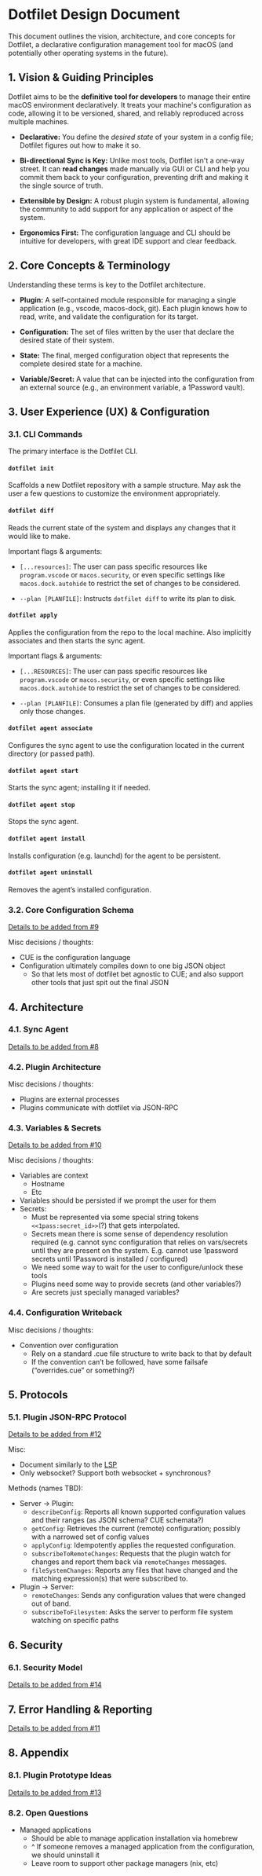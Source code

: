 # Dotfilet Design Document

This document outlines the vision, architecture, and core concepts for Dotfilet, a declarative configuration management tool for macOS (and potentially other operating systems in the future).

## 1. Vision & Guiding Principles

Dotfilet aims to be the **definitive tool for developers** to manage their entire macOS environment declaratively. It treats your machine's configuration as code, allowing it to be versioned, shared, and reliably reproduced across multiple machines.

* **Declarative:** You define the *desired state* of your system in a config file; Dotfilet figures out how to make it so.

* **Bi-directional Sync is Key:** Unlike most tools, Dotfilet isn't a one-way street. It can **read changes** made manually via GUI or CLI and help you commit them back to your configuration, preventing drift and making it the single source of truth.

* **Extensible by Design:** A robust plugin system is fundamental, allowing the community to add support for any application or aspect of the system.

* **Ergonomics First:** The configuration language and CLI should be intuitive for developers, with great IDE support and clear feedback.

## 2. Core Concepts & Terminology

Understanding these terms is key to the Dotfilet architecture.

* **Plugin:** A self-contained module responsible for managing a single application (e.g., vscode, macos-dock, git). Each plugin knows how to read, write, and validate the configuration for its target.

* **Configuration:** The set of files written by the user that declare the desired state of their system.

* **State:** The final, merged configuration object that represents the complete desired state for a machine.

* **Variable/Secret:** A value that can be injected into the configuration from an external source (e.g., an environment variable, a 1Password vault).

## 3. User Experience (UX) & Configuration

### 3.1. CLI Commands

The primary interface is the Dotfilet CLI.

#### `dotfilet init`

Scaffolds a new Dotfilet repository with a sample structure. May ask the user a few questions to customize the environment appropriately.

#### `dotfilet diff`

Reads the current state of the system and displays any changes that it would like to make.

Important flags & arguments:

* `[...resources]`: The user can pass specific resources like `program.vscode` or `macos.security`, or even specific settings like `macos.dock.autohide` to restrict the set of changes to be considered.

* `--plan [PLANFILE]`: Instructs `dotfilet diff` to write its plan to disk.

#### `dotfilet apply`

Applies the configuration from the repo to the local machine. Also implicitly associates and then starts the sync agent.

Important flags & arguments:

* `[...RESOURCES]`: The user can pass specific resources like `program.vscode` or `macos.security`, or even specific settings like `macos.dock.autohide` to restrict the set of changes to be considered.

* `--plan [PLANFILE]`: Consumes a plan file (generated by diff) and applies only those changes.

#### `dotfilet agent associate`

Configures the sync agent to use the configuration located in the current directory (or passed path).

#### `dotfilet agent start`

Starts the sync agent; installing it if needed.

#### `dotfilet agent stop`

Stops the sync agent.

#### `dotfilet agent install`

Installs configuration (e.g. launchd) for the agent to be persistent.

#### `dotfilet agent uninstall`

Removes the agent’s installed configuration.

### 3.2. Core Configuration Schema

[Details to be added from #9](https://github.com/nevir/dotfilet/issues/9)

Misc decisions / thoughts:

* CUE is the configuration language
* Configuration ultimately compiles down to one big JSON object
  * So that lets most of dotfilet bet agnostic to CUE; and also support other tools that just spit out the final JSON

## 4. Architecture

### 4.1. Sync Agent

[Details to be added from #8](https://github.com/nevir/dotfilet/issues/8)

### 4.2. Plugin Architecture

Misc decisions / thoughts:

* Plugins are external processes
* Plugins communicate with dotfilet via JSON-RPC

### 4.3. Variables & Secrets

[Details to be added from #10](https://github.com/nevir/dotfilet/issues/10)

Misc decisions / thoughts:

* Variables are context
  * Hostname
  * Etc
* Variables should be persisted if we prompt the user for them
* Secrets:
  * Must be represented via some special string tokens `<<1pass:secret_id>>`(?) that gets interpolated.
  * Secrets mean there is some sense of dependency resolution required (e.g. cannot sync configuration that relies on vars/secrets until they are present on the system. E.g. cannot use 1password secrets until 1Password is installed / configured)
  * We need some way to wait for the user to configure/unlock these tools
  * Plugins need some way to provide secrets (and other variables?)
  * Are secrets just specially managed variables?

### 4.4. Configuration Writeback

Misc decisions / thoughts:

* Convention over configuration
  * Rely on a standard .cue file structure to write back to that by default
  * If the convention can’t be followed, have some failsafe (“overrides.cue” or something?)

## 5. Protocols

### 5.1. Plugin JSON-RPC Protocol

[Details to be added from #12](https://github.com/nevir/dotfilet/issues/12)

Misc:

* Document similarly to the [LSP](https://microsoft.github.io/language-server-protocol/specifications/lsp/3.17/specification/)
* Only websocket? Support both websocket + synchronous?

Methods (names TBD):

* Server -> Plugin:
  * `describeConfig`: Reports all known supported configuration values and their ranges (as JSON schema? CUE schemata?)
  * `getConfig`: Retrieves the current (remote) configuration; possibly with a narrowed set of config values
  * `applyConfig`: Idempotently applies the requested configuration.
  * `subscribeToRemoteChanges`: Requests that the plugin watch for changes and report them back via `remoteChanges` messages.
  * `fileSystemChanges`: Reports any files that have changed and the matching expression(s) that were subscribed to.
* Plugin -> Server:
  * `remoteChanges`: Sends any configuration values that were changed out of band.
  * `subscribeToFilesystem`: Asks the server to perform file system watching on specific paths

## 6. Security

### 6.1. Security Model

[Details to be added from #14](https://github.com/nevir/dotfilet/issues/14)

## 7. Error Handling & Reporting

[Details to be added from #11](https://github.com/nevir/dotfilet/issues/11)

## 8. Appendix

### 8.1. Plugin Prototype Ideas

[Details to be added from #13](https://github.com/nevir/dotfilet/issues/13)

### 8.2. Open Questions

* Managed applications
  * Should be able to manage application installation via homebrew
  * ^ If someone removes a managed application from the configuration, we should uninstall it
  * Leave room to support other package managers (nix, etc)
